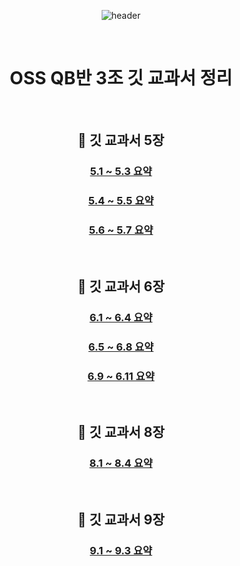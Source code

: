 <div align="center">
  
![header](https://capsule-render.vercel.app/api?type=waving&&color=CCEEFF&height=140&section=header&fontSize=100)

<br/>

# OSS QB반 3조 깃 교과서 정리

<br/>

## :pushpin: 깃 교과서 5장
  
### [5.1 ~ 5.3 요약 ](https://github.com/betrayedpeople/git-5/blob/main/5.1%20~%205.3.md)

### [5.4 ~ 5.5 요약 ](https://github.com/betrayedpeople/git-5/blob/main/5.4%20~%205.5.md)

### [5.6 ~ 5.7 요약 ](https://github.com/betrayedpeople/git-5/blob/main/5.6~5.7%EC%9E%A5.md)

<br>
  
## :pushpin: 깃 교과서 6장
  
### [6.1 ~ 6.4 요약 ](https://github.com/betrayedpeople/git/blob/main/6.1%20~%206.4.md)

### [6.5 ~ 6.8 요약 ](https://github.com/betrayedpeople/git/blob/main/6.5%20~%206.8.md)

### [6.9 ~ 6.11 요약 ](https://github.com/betrayedpeople/git/blob/main/6.9%20~%206.11.md)

<br>
  
## :pushpin: 깃 교과서 8장
  
### [8.1 ~ 8.4 요약 ](https://github.com/betrayedpeople/git/blob/main/8%EC%9E%A5%20%EC%A0%95%EB%A6%AC/8.1%20~%208.4.md)

<br>
  
## :pushpin: 깃 교과서 9장
  
### [9.1 ~ 9.3 요약 ](https://github.com/betrayedpeople/git/blob/main/9%EC%9E%A5%EC%A0%95%EB%A6%AC/9.1%20~%209.3.md)


